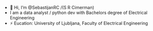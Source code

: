 - 👋 Hi, I’m @SebastijanRC /(S R Cimerman)
- I am a data analyst / python dev with Bachelors degree of Electrical Engineering
- ⚡ Eucation: University of Ljubljana, Faculty of Electrical Engineering

<!---
SebastijanRC/SebastijanRC is a ✨ special ✨ repository because its `README.md` (this file) appears on your GitHub profile.
You can click the Preview link to take a look at your changes.
--->
